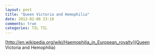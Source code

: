 ```yaml
---
layout: post
title: "Queen Victoria and Hemophilia"
date: 2012-02-06 23:18
comments: true
categories: TIL TIL
---
```

[http://en.wikipedia.org/wiki/Haemophilia_in_European_royalty](Queen Victoria and Hemophilia)

